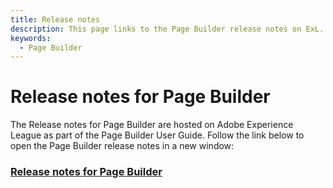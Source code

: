 ```yaml
---
title: Release notes
description: This page links to the Page Builder release notes on ExL. 
keywords:
  - Page Builder
---
```


# Release notes for Page Builder

The Release notes for Page Builder are hosted on Adobe Experience League as part of the Page Builder User Guide. Follow the link below to open the Page Builder release notes in a new window:

### [Release notes for Page Builder](https://experienceleague.adobe.com/docs/commerce-admin/page-builder/release-notes.html)
